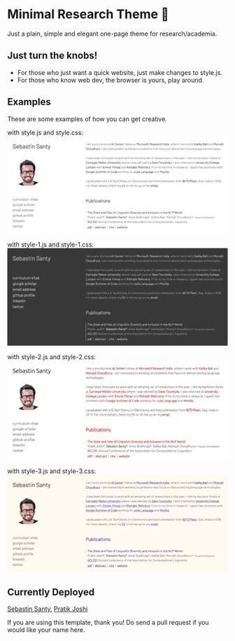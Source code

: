 # Minimal Research Theme :microscope:

Just a plain, simple and elegant one-page theme for research/academia.

## Just turn the knobs!
* For those who just want a quick website, just make changes to style.js.
* For those who know web dev, the browser is yours, play around.

## Examples
These are some examples of how you can get creative.

with style.js and style.css:
![Example1](assets/example1.png)

with style-1.js and style-1.css:
![Example2](assets/example2.png)

with style-2.js and style-2.css:
![Example3](assets/example3.png)

with style-3.js and style-3.css:
![Example4](assets/example4.png)

## Currently Deployed
[Sebastin Santy](http://sebastinsanty.com/), [Pratik Joshi](https://pratikmjoshi.github.io/)

If you are using this template, thank you! Do send a pull request if you would like your name here.




